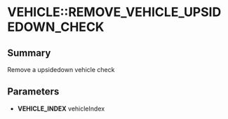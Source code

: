 # VEHICLE::REMOVE_VEHICLE_UPSIDEDOWN_CHECK

## Summary
Remove a upsidedown vehicle check

## Parameters
* **VEHICLE_INDEX** vehicleIndex